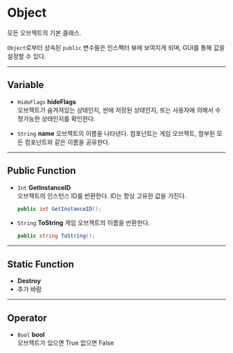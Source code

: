 # Object

모든 오브젝트의 기본 클래스.

`Object`로부터 상속된 `public` 변수들은 인스펙터 뷰에 보여지게 되며, GUI를 통해 값을 설정할 수 있다.
- - -


## Variable
- `HideFlags` __hideFlags__  
    오브젝트가 숨겨져있는 상태인지, 씬에 저장된 상태인지, 또는 사용자에 의해서 수정가능한 상태인지를 확인한다.

- `String` __name__
    오브젝트의 이름을 나타낸다. 컴포넌트는 게임 오브젝트, 첨부된 모든 컴포넌트와 같은 이름을 공유한다.
- - -


## Public Function
- `Int` __GetInstanceID__  
    오브젝트의 인스턴스 ID를 반환한다. ID는 항상 고유한 값을 가진다.
    ``` C#
    public int GetInstanceID();
    ```
    
- `String` __ToString__
    게임 오브젝트의 이름을 반환한다.
    ``` C#
    public string ToString();
    ```
- - -


## Static Function
- __Destroy__
- 추가 바람
- - -



## Operator
- `Bool` __bool__  
    오브젝트가 있으면 True 없으면 False
